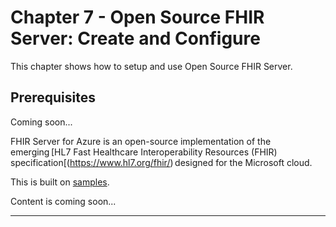 # Chapter 7 - Open Source FHIR Server: Create and Configure

This chapter shows how to setup and use Open Source FHIR Server.

## Prerequisites
Coming soon...

FHIR Server for Azure is an open-source implementation of the emerging [HL7 Fast Healthcare Interoperability Resources (FHIR) specification[(https://www.hl7.org/fhir/) designed for the Microsoft cloud. 

This is built on [samples](https://github.com/Microsoft/fhir-server).

Content is coming soon...

*** 



